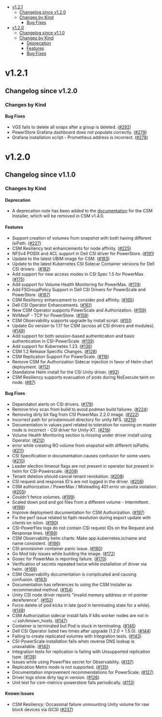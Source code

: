 - [v1.2.1](#v121)
  - [Changelog since v1.2.0](#changelog-since-v120)
  - [Changes by Kind](#changes-by-kind)
    - [Bug Fixes](#bug-fixes)
- [v1.2.0](#v120)
  - [Changelog since v1.1.0](#changelog-since-v110)
  - [Changes by Kind](#changes-by-kind-1)
    - [Deprecation](#deprecation)
    - [Features](#features)
    - [Bug Fixes](#bug-fixes-1)

# v1.2.1

## Changelog since v1.2.0 

### Changes by Kind 

#### Bug Fixes 

- VGS fails to delete all snaps after a group is deleted. ([#292](https://github.com/dell/csm/issues/292))
- PowerStore Grafana dashboard does not populate correctly. ([#279](https://github.com/dell/csm/issues/279))
- Grafana installation script - Prometheus address is incorrect. ([#278](https://github.com/dell/csm/issues/278))

# v1.2.0

## Changelog since v1.1.0 

### Changes by Kind 

#### Deprecation

- A deprecation note has been added to the [documentation](https://dell.github.io/csm-docs/docs/deployment/csminstaller/) for the CSM Installer, which will be removed in CSM v1.4.0.

#### Features 

- Support creation of volumes from snapshot with both having different isiPath. ([#227](https://github.com/dell/csm/issues/227))
- CSM Resiliency test enhancements for node affinity. ([#225](https://github.com/dell/csm/issues/225))
- NFSv4 POSIX and ACL support in Dell CSI driver for PowerStore. ([#191](https://github.com/dell/csm/issues/191))
- Update to the latest UBIM image for CSM. ([#183](https://github.com/dell/csm/issues/183))
- Update to the latest Kubernetes CSI Sidecar Container versions for Dell CSI drivers . ([#182](https://github.com/dell/csm/issues/182))
- Add support for new access modes in CSI Spec 1.5 for PowerMax. ([#175](https://github.com/dell/csm/issues/175))
- Add support for Volume Health Monitoring for PowerMax. ([#174](https://github.com/dell/csm/issues/174))
- Add FSGroupPolicy Support in Dell CSI Drivers for PowerScale and PowerStore. ([#167](https://github.com/dell/csm/issues/167))
- CSM Resiliency enhancement to consider pod affinity. ([#165](https://github.com/dell/csm/issues/165))
- Dell CSI Operator Enhancements. ([#161](https://github.com/dell/csm/issues/161))
- New CSM Operator supports PowerScale and Authorization. ([#159](https://github.com/dell/csm/issues/159))
- NVMeoF - TCP for PowerStore. ([#158](https://github.com/dell/csm/issues/158))
- CSM Observability supports upgrade by install script. ([#151](https://github.com/dell/csm/issues/151))
- Update Go version to 1.17 for CSM (across all CSI drivers and modules). ([#149](https://github.com/dell/csm/issues/149))
- Add support for both session-based authentication and basic authentication in CSI-PowerScale. ([#139](https://github.com/dell/csm/issues/139))
- Add support for Kubernetes 1.23. ([#136](https://github.com/dell/csm/issues/136))
- CSM 1.2 Release Specific Changes. ([#128](https://github.com/dell/csm/issues/128))
- CSM Replication Support For PowerScale. ([#116](https://github.com/dell/csm/issues/116))
- Remove CSM for Authorization Sidecar injection in favor of Helm chart deployment. ([#112](https://github.com/dell/csm/issues/112))
- Standalone Helm install for the CSI Unity driver. ([#92](https://github.com/dell/csm/issues/92))
- CSM Resiliency supports evacuation of pods during NoExecute taint on node. ([#87](https://github.com/dell/csm/issues/87))

#### Bug Fixes 

- Dependabot alerts on CSI drivers. ([#178](https://github.com/dell/csm/issues/178))
- Remove trivy scan from build to avoid podman build failures. ([#224](https://github.com/dell/csm/issues/224))
- Removing dirty bit flag from CSI PowerMax 2.2.0 image. ([#222](https://github.com/dell/csm/issues/222))
- Incorrect path for privatemount directory for unity NFS. ([#219](https://github.com/dell/csm/issues/219))
- Documentation in values.yaml related to toleration for running on master node is incorrect - CSI driver for Unity-XT. ([#216](https://github.com/dell/csm/issues/216))
- Volume Health Monitoring section is missing under driver install using Operator. ([#212](https://github.com/dell/csm/issues/212))
- error while creating RO volume from snapshot with different isiPaths. ([#211](https://github.com/dell/csm/issues/211))
- CSI Specification in documentation causes confusion for some users. ([#210](https://github.com/dell/csm/issues/210))
- Leader election timeout flags are not present in operator but present in helm for CSI-Powerscale. ([#209](https://github.com/dell/csm/issues/209))
- Tenant deletion should cancel tenant revokation. ([#208](https://github.com/dell/csm/issues/208))
- CSI request and response ID's are not logged in the driver. ([#206](https://github.com/dell/csm/issues/206))
- CSM authorization / PowerMax / Misleading 401 error on quota violation. ([#205](https://github.com/dell/csm/issues/205))
- Couldn't fence volumes. ([#199](https://github.com/dell/csm/issues/199))
- Scaled down pod and got files from a different volume - Intermittent. ([#198](https://github.com/dell/csm/issues/198))
- Improve deployment documentation for CSM Authorization. ([#197](https://github.com/dell/csm/issues/197))
- Fix the perf issue related to fqdn resolution during export update with clients on isilon. ([#190](https://github.com/dell/csm/issues/190))
- CSI-PowerFlex logs do not contain CSI request IDs on the Request and Response lines. ([#189](https://github.com/dell/csm/issues/189))
- CSM Observability helm charts: Make app.kubernetes.io/name and name consistent. ([#186](https://github.com/dell/csm/issues/186))
- CSI-provisioner container panic issue. ([#180](https://github.com/dell/csm/issues/180))
- Go Mod tidy issues while building the image. ([#172](https://github.com/dell/csm/issues/172))
- Gosec for PowerMax is reporting failure. ([#170](https://github.com/dell/csm/issues/170))
- Verification of secrets repeated twice while installation of driver via helm. ([#168](https://github.com/dell/csm/issues/168))
- CSM Observability documentation is complicated and causing confusion. ([#163](https://github.com/dell/csm/issues/163))
- Documentation has references to using the CSM Installer as recommended method. ([#154](https://github.com/dell/csm/issues/154))
- Unity CSI node driver reports "invalid memory address or nil pointer dereference". ([#152](https://github.com/dell/csm/issues/152))
- Force delete of pod kicks in late (pod in terminating state for a while). ([#148](https://github.com/dell/csm/issues/148))
- CSM Authorization sidecar install fails if k8s worker nodes are not in ~/.ssh/known_hosts. ([#147](https://github.com/dell/csm/issues/147))
- Container is terminated but Pod is stuck in terminating. ([#146](https://github.com/dell/csm/issues/146))
- Dell CSI Operator listed two times after upgrade (1.2.0 + 1.5.0). ([#144](https://github.com/dell/csm/issues/144))
- Failing to create replicated volumes with Integration tests. ([#143](https://github.com/dell/csm/issues/143))
- CSI-PowerScale installation fails when reverse DNS lookup is unavailable. ([#142](https://github.com/dell/csm/issues/142))
- Integration tests for replication is failing with Unsupported replication type. ([#138](https://github.com/dell/csm/issues/138))
- Issues while using PowerFlex secret for Observability. ([#137](https://github.com/dell/csm/issues/137))
- Replication Metro mode is not supported. ([#135](https://github.com/dell/csm/issues/135))
- Documentation improvement recommendations for PowerScale. ([#127](https://github.com/dell/csm/issues/127))
- Driver logs show dirty tag in version. ([#126](https://github.com/dell/csm/issues/126))
- Unit test for csm-metrics-powerstore fails periodically. ([#113](https://github.com/dell/csm/issues/113))

#### Known Issues

- CSM Resiliency: Occasional failure unmounting Unity volume for raw block devices via iSCSI ([#237](https://github.com/dell/csm/issues/237))
